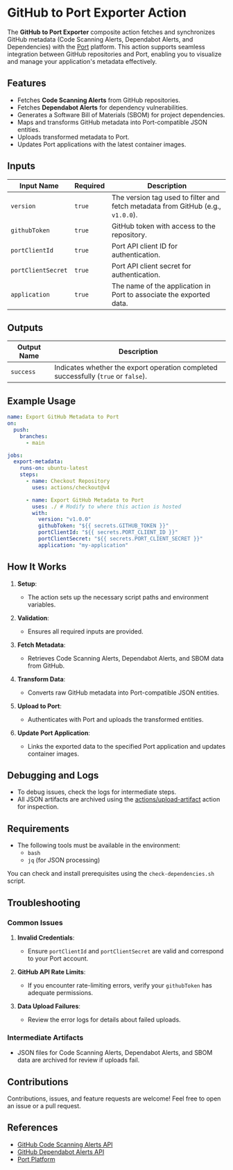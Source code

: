 # GitHub to Port Exporter Action

The **GitHub to Port Exporter** composite action fetches and synchronizes GitHub metadata (Code Scanning Alerts, Dependabot Alerts, and Dependencies) with the [Port](https://getport.io/) platform. This action supports seamless integration between GitHub repositories and Port, enabling you to visualize and manage your application's metadata effectively.


## Features

- Fetches **Code Scanning Alerts** from GitHub repositories.
- Fetches **Dependabot Alerts** for dependency vulnerabilities.
- Generates a Software Bill of Materials (SBOM) for project dependencies.
- Maps and transforms GitHub metadata into Port-compatible JSON entities.
- Uploads transformed metadata to Port.
- Updates Port applications with the latest container images.

## Inputs

| Input Name         | Required | Description                                                                               |
|--------------------|----------|-------------------------------------------------------------------------------------------|
| `version`          | `true`   | The version tag used to filter and fetch metadata from GitHub (e.g., `v1.0.0`).          |
| `githubToken`      | `true`   | GitHub token with access to the repository.                                               |
| `portClientId`     | `true`   | Port API client ID for authentication.                                                    |
| `portClientSecret` | `true`   | Port API client secret for authentication.                                                |
| `application`      | `true`   | The name of the application in Port to associate the exported data.                       |


## Outputs

| Output Name | Description                                       |
|-------------|---------------------------------------------------|
| `success`   | Indicates whether the export operation completed successfully (`true` or `false`). |


## Example Usage

```yaml
name: Export GitHub Metadata to Port
on:
  push:
    branches:
      - main

jobs:
  export-metadata:
    runs-on: ubuntu-latest
    steps:
      - name: Checkout Repository
        uses: actions/checkout@v4

      - name: Export GitHub Metadata to Port
        uses: ./ # Modify to where this action is hosted
        with:
          version: "v1.0.0"
          githubToken: "${{ secrets.GITHUB_TOKEN }}"
          portClientId: "${{ secrets.PORT_CLIENT_ID }}"
          portClientSecret: "${{ secrets.PORT_CLIENT_SECRET }}"
          application: "my-application"
```

## How It Works

1. **Setup**:
   - The action sets up the necessary script paths and environment variables.

2. **Validation**:
   - Ensures all required inputs are provided.

3. **Fetch Metadata**:
   - Retrieves Code Scanning Alerts, Dependabot Alerts, and SBOM data from GitHub.

4. **Transform Data**:
   - Converts raw GitHub metadata into Port-compatible JSON entities.

5. **Upload to Port**:
   - Authenticates with Port and uploads the transformed entities.

6. **Update Port Application**:
   - Links the exported data to the specified Port application and updates container images.

## Debugging and Logs

- To debug issues, check the logs for intermediate steps.
- All JSON artifacts are archived using the [actions/upload-artifact](https://github.com/actions/upload-artifact) action for inspection.

## Requirements

- The following tools must be available in the environment:
  - `bash`
  - `jq` (for JSON processing)

You can check and install prerequisites using the `check-dependencies.sh` script.

## Troubleshooting

### Common Issues
1. **Invalid Credentials**:
   - Ensure `portClientId` and `portClientSecret` are valid and correspond to your Port account.

2. **GitHub API Rate Limits**:
   - If you encounter rate-limiting errors, verify your `githubToken` has adequate permissions.

3. **Data Upload Failures**:
   - Review the error logs for details about failed uploads.

### Intermediate Artifacts
- JSON files for Code Scanning Alerts, Dependabot Alerts, and SBOM data are archived for review if uploads fail.


## Contributions

Contributions, issues, and feature requests are welcome! Feel free to open an issue or a pull request.

## References

- [GitHub Code Scanning Alerts API](https://docs.github.com/en/rest/code-scanning)
- [GitHub Dependabot Alerts API](https://docs.github.com/en/rest/dependabot)
- [Port Platform](https://getport.io/)